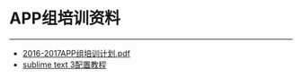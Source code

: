 # APP组培训资料
---
* [2016-2017APP组培训计划.pdf](https://github.com/eeyesAppGroup/training/blob/master/2016-2017APP组培训计划.pdf)
* [sublime text 3配置教程](https://github.com/eeyesAppGroup/training/blob/master/st3.md)
